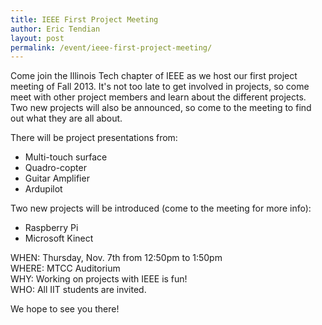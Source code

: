 ```yaml
---
title: IEEE First Project Meeting
author: Eric Tendian
layout: post
permalink: /event/ieee-first-project-meeting/
---
```


Come join the Illinois Tech chapter of IEEE as we host our first project meeting of Fall 2013. It's not too late to get involved in projects, so come meet with other project members and learn about the different projects. Two new projects will also be announced, so come to the meeting to find out what they are all about.

There will be project presentations from:

- Multi-touch surface
- Quadro-copter
- Guitar Amplifier
- Ardupilot

Two new projects will be introduced (come to the meeting for more info):

- Raspberry Pi
- Microsoft Kinect

WHEN: Thursday, Nov. 7th from 12:50pm to 1:50pm<br>
WHERE: MTCC Auditorium<br>
WHY: Working on projects with IEEE is fun!<br>
WHO: All IIT students are invited.

We hope to see you there!
